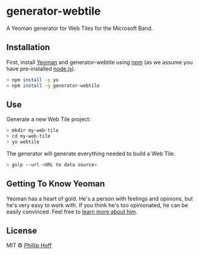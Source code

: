 # generator-webtile

A Yeoman generator for Web Tiles for the Microsoft Band.

## Installation

First, install [Yeoman](http://yeoman.io) and generator-webtile using [npm](https://www.npmjs.com/) (as we assume you have pre-installed [node.js](https://nodejs.org/)).

```bash
> npm install -g yo
> npm install -g generator-webtile
```

## Use

Generate a new Web Tile project:

```bash
> mkdir my-web-tile
> cd my-web-tile
> yo webtile
```

The generator will generate everything needed to build a Web Tile.

```bash
> gulp --url <URL to data source>
```

## Getting To Know Yeoman

Yeoman has a heart of gold. He&#39;s a person with feelings and opinions, but he&#39;s very easy to work with. If you think he&#39;s too opinionated, he can be easily convinced. Feel free to [learn more about him](http://yeoman.io/).

## License

MIT © [Phillip Hoff]()
